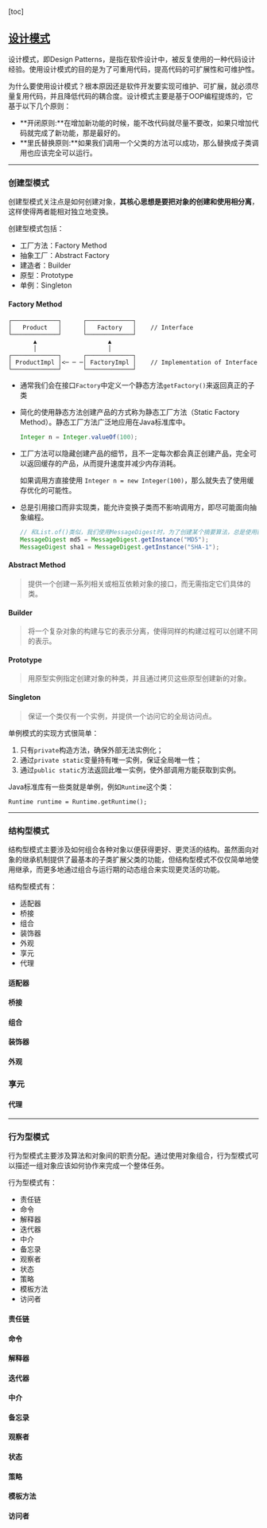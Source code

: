 [toc]

## [设计模式](https://www.liaoxuefeng.com/wiki/1252599548343744/1264742167474528)

设计模式，即Design Patterns，是指在软件设计中，被反复使用的一种代码设计经验。使用设计模式的目的是为了可重用代码，提高代码的可扩展性和可维护性。

为什么要使用设计模式？根本原因还是软件开发要实现可维护、可扩展，就必须尽量复用代码，并且降低代码的耦合度。设计模式主要是基于OOP编程提炼的，它基于以下几个原则：

* **开闭原则:**在增加新功能的时候，能不改代码就尽量不要改，如果只增加代码就完成了新功能，那是最好的。
* **里氏替换原则:**如果我们调用一个父类的方法可以成功，那么替换成子类调用也应该完全可以运行。



---

### 创建型模式

创建型模式关注点是如何创建对象，**其核心思想是要把对象的创建和使用相分离**，这样使得两者能相对独立地变换。

创建型模式包括：

- 工厂方法：Factory Method
- 抽象工厂：Abstract Factory
- 建造者：Builder
- 原型：Prototype
- 单例：Singleton

#### Factory Method

[](images/FactoryDesignPatten.png)

```ascii
┌─────────────┐      ┌─────────────┐
│   Product   │      │   Factory   │	// Interface
└─────────────┘      └─────────────┘
       ▲                    ▲
       │                    │
┌─────────────┐      ┌─────────────┐
│ ProductImpl │<─ ─ ─│ FactoryImpl │	// Implementation of Interface
└─────────────┘      └─────────────┘
```

* 通常我们会在接口`Factory`中定义一个静态方法`getFactory()`来返回真正的子类

* 简化的使用静态方法创建产品的方式称为静态工厂方法（Static Factory Method）。静态工厂方法广泛地应用在Java标准库中。

  ```java
  Integer n = Integer.valueOf(100);
  ```

* 工厂方法可以隐藏创建产品的细节，且不一定每次都会真正创建产品，完全可以返回缓存的产品，从而提升速度并减少内存消耗。

  如果调用方直接使用 `Integer n = new Integer(100)`，那么就失去了使用缓存优化的可能性。

* 总是引用接口而非实现类，能允许变换子类而不影响调用方，即尽可能面向抽象编程。

  ```java
  // 和List.of()类似，我们使用MessageDigest时，为了创建某个摘要算法，总是使用静态工厂方法getInstance(String)：
  MessageDigest md5 = MessageDigest.getInstance("MD5");
  MessageDigest sha1 = MessageDigest.getInstance("SHA-1");
  ```



#### Abstract Method

> 提供一个创建一系列相关或相互依赖对象的接口，而无需指定它们具体的类。



#### Builder

> 将一个复杂对象的构建与它的表示分离，使得同样的构建过程可以创建不同的表示。



#### Prototype

> 用原型实例指定创建对象的种类，并且通过拷贝这些原型创建新的对象。



#### Singleton

> 保证一个类仅有一个实例，并提供一个访问它的全局访问点。

单例模式的实现方式很简单：

1. 只有`private`构造方法，确保外部无法实例化；
2. 通过`private static`变量持有唯一实例，保证全局唯一性；
3. 通过`public static`方法返回此唯一实例，使外部调用方能获取到实例。

Java标准库有一些类就是单例，例如`Runtime`这个类：

```
Runtime runtime = Runtime.getRuntime();
```



---

### 结构型模式

结构型模式主要涉及如何组合各种对象以便获得更好、更灵活的结构。虽然面向对象的继承机制提供了最基本的子类扩展父类的功能，但结构型模式不仅仅简单地使用继承，而更多地通过组合与运行期的动态组合来实现更灵活的功能。

结构型模式有：

- 适配器
- 桥接
- 组合
- 装饰器
- 外观
- 享元
- 代理



#### 适配器

#### 桥接

#### 组合

#### 装饰器

#### 外观

### 享元

#### 代理



---

### 行为型模式

行为型模式主要涉及算法和对象间的职责分配。通过使用对象组合，行为型模式可以描述一组对象应该如何协作来完成一个整体任务。

行为型模式有：

- 责任链
- 命令
- 解释器
- 迭代器
- 中介
- 备忘录
- 观察者
- 状态
- 策略
- 模板方法
- 访问者



#### 责任链

#### 命令

#### 解释器

#### 迭代器

#### 中介

#### 备忘录

#### 观察者

#### 状态

#### 策略

#### 模板方法

#### 访问者


